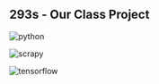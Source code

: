 ## 293s - Our Class Project



![python](https://img.shields.io/badge/Python-2.7.13%2B-437ebf.svg?colorA=96b2b4&style=flat-square)

![scrapy](https://img.shields.io/badge/Scrapy-1.3.2-437ebf.svg?colorA=96b2b4&style=flat-square)

![tensorflow](https://img.shields.io/badge/TensorFlow-1.0.0-437ebf.svg?colorA=96b2b4&style=flat-square)

